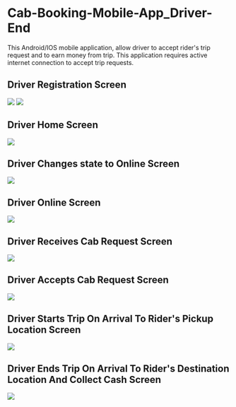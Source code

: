 # Cab-Booking-Mobile-App_Driver-End
This Android/IOS mobile application, allow driver to accept rider's trip request and to earn money from trip.
This application requires active internet connection to accept trip requests.



## Driver Registration Screen
![](../main/screenshots/1.jpg)
![](../main/screenshots/1_2.JPG)

## Driver Home Screen
![](../main/screenshots/3.jpeg)


## Driver Changes state to Online Screen
![](../main/screenshots/4.jpeg)


## Driver Online Screen
![](../main/screenshots/5.jpeg)


## Driver Receives Cab Request Screen
![](../main/screenshots/6.jpeg)


## Driver Accepts Cab Request Screen
![](../main/screenshots/7.jpeg)


## Driver Starts Trip On Arrival To Rider's Pickup Location Screen
![](../main/screenshots/8.jpeg)


## Driver Ends Trip On Arrival To Rider's Destination Location And Collect Cash Screen
![](../main/screenshots/9.jpeg)


